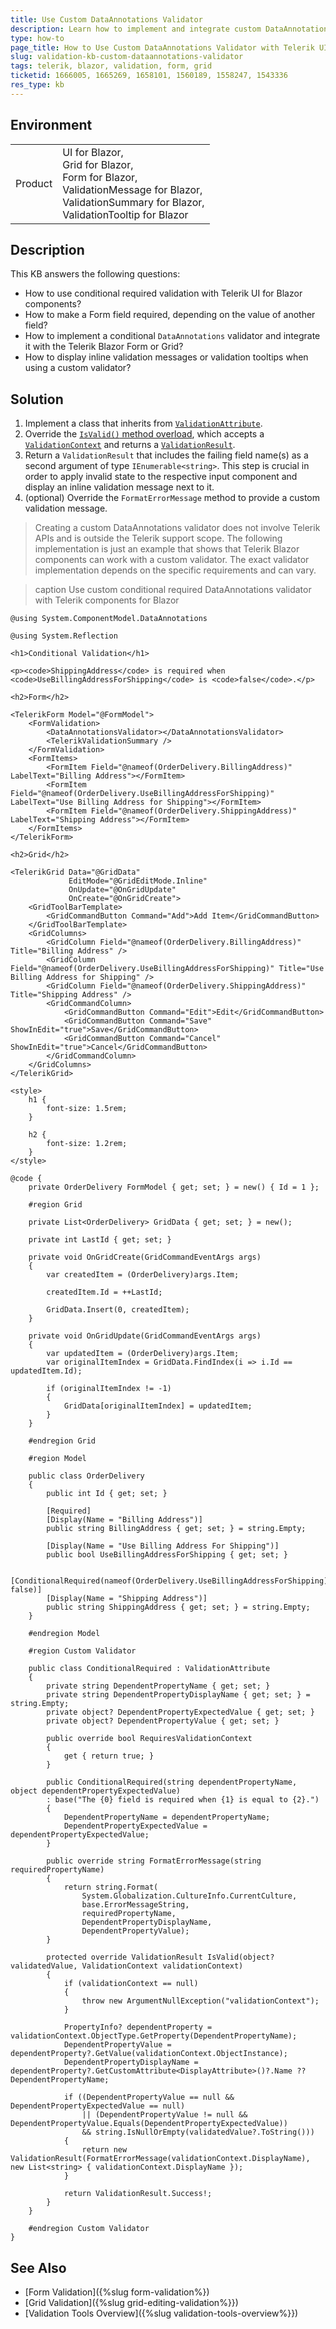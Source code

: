 ```yaml
---
title: Use Custom DataAnnotations Validator
description: Learn how to implement and integrate custom DataAnnotations validation with Telerik Blazor components such as Form, Grid, ValidationMessage, ValidationTooltip, and others.
type: how-to
page_title: How to Use Custom DataAnnotations Validator with Telerik UI for Blazor
slug: validation-kb-custom-dataannotations-validator
tags: telerik, blazor, validation, form, grid
ticketid: 1666005, 1665269, 1658101, 1560189, 1558247, 1543336
res_type: kb
---
```


## Environment

<table>
    <tbody>
        <tr>
            <td>Product</td>
            <td>
                UI for Blazor, <br />
                Grid for Blazor, <br />
                Form for Blazor, <br />
                ValidationMessage for Blazor, <br />
                ValidationSummary for Blazor, <br />
                ValidationTooltip for Blazor
            </td>
        </tr>
    </tbody>
</table>

## Description

This KB answers the following questions:

* How to use conditional required validation with Telerik UI for Blazor components?
* How to make a Form field required, depending on the value of another field?
* How to implement a conditional `DataAnnotations` validator and integrate it with the Telerik Blazor Form or Grid?
* How to display inline validation messages or validation tooltips when using a custom validator?

## Solution

1. Implement a class that inherits from [`ValidationAttribute`](https://learn.microsoft.com/en-us/dotnet/api/system.componentmodel.dataannotations.validationattribute).
1. Override the [`IsValid()` method overload](https://learn.microsoft.com/en-us/dotnet/api/system.componentmodel.dataannotations.validationattribute.isvalid), which accepts a [`ValidationContext`](https://learn.microsoft.com/en-us/dotnet/api/system.componentmodel.dataannotations.validationcontext) and returns a [`ValidationResult`](https://learn.microsoft.com/en-us/dotnet/api/system.componentmodel.dataannotations.validationresult).
1. Return a `ValidationResult` that includes the failing field name(s) as a second argument of type `IEnumerable<string>`. This step is crucial in order to apply invalid state to the respective input component and display an inline validation message next to it.
1. (optional) Override the `FormatErrorMessage` method to provide a custom validation message.

> Creating a custom DataAnnotations validator does not involve Telerik APIs and is outside the Telerik support scope. The following implementation is just an example that shows that Telerik Blazor components can work with a custom validator. The exact validator implementation depends on the specific requirements and can vary.

>caption Use custom conditional required DataAnnotations validator with Telerik components for Blazor

````CSHTML
@using System.ComponentModel.DataAnnotations

@using System.Reflection

<h1>Conditional Validation</h1>

<p><code>ShippingAddress</code> is required when <code>UseBillingAddressForShipping</code> is <code>false</code>.</p>

<h2>Form</h2>

<TelerikForm Model="@FormModel">
    <FormValidation>
        <DataAnnotationsValidator></DataAnnotationsValidator>
        <TelerikValidationSummary />
    </FormValidation>
    <FormItems>
        <FormItem Field="@nameof(OrderDelivery.BillingAddress)" LabelText="Billing Address"></FormItem>
        <FormItem Field="@nameof(OrderDelivery.UseBillingAddressForShipping)" LabelText="Use Billing Address for Shipping"></FormItem>
        <FormItem Field="@nameof(OrderDelivery.ShippingAddress)" LabelText="Shipping Address"></FormItem>
    </FormItems>
</TelerikForm>

<h2>Grid</h2>

<TelerikGrid Data="@GridData"
             EditMode="@GridEditMode.Inline"
             OnUpdate="@OnGridUpdate"
             OnCreate="@OnGridCreate">
    <GridToolBarTemplate>
        <GridCommandButton Command="Add">Add Item</GridCommandButton>
    </GridToolBarTemplate>
    <GridColumns>
        <GridColumn Field="@nameof(OrderDelivery.BillingAddress)" Title="Billing Address" />
        <GridColumn Field="@nameof(OrderDelivery.UseBillingAddressForShipping)" Title="Use Billing Address for Shipping" />
        <GridColumn Field="@nameof(OrderDelivery.ShippingAddress)" Title="Shipping Address" />
        <GridCommandColumn>
            <GridCommandButton Command="Edit">Edit</GridCommandButton>
            <GridCommandButton Command="Save" ShowInEdit="true">Save</GridCommandButton>
            <GridCommandButton Command="Cancel" ShowInEdit="true">Cancel</GridCommandButton>
        </GridCommandColumn>
    </GridColumns>
</TelerikGrid>

<style>
    h1 {
        font-size: 1.5rem;
    }

    h2 {
        font-size: 1.2rem;
    }
</style>

@code {
    private OrderDelivery FormModel { get; set; } = new() { Id = 1 };

    #region Grid

    private List<OrderDelivery> GridData { get; set; } = new();

    private int LastId { get; set; }

    private void OnGridCreate(GridCommandEventArgs args)
    {
        var createdItem = (OrderDelivery)args.Item;

        createdItem.Id = ++LastId;

        GridData.Insert(0, createdItem);
    }

    private void OnGridUpdate(GridCommandEventArgs args)
    {
        var updatedItem = (OrderDelivery)args.Item;
        var originalItemIndex = GridData.FindIndex(i => i.Id == updatedItem.Id);

        if (originalItemIndex != -1)
        {
            GridData[originalItemIndex] = updatedItem;
        }
    }

    #endregion Grid

    #region Model

    public class OrderDelivery
    {
        public int Id { get; set; }

        [Required]
        [Display(Name = "Billing Address")]
        public string BillingAddress { get; set; } = string.Empty;

        [Display(Name = "Use Billing Address For Shipping")]
        public bool UseBillingAddressForShipping { get; set; }

        [ConditionalRequired(nameof(OrderDelivery.UseBillingAddressForShipping), false)]
        [Display(Name = "Shipping Address")]
        public string ShippingAddress { get; set; } = string.Empty;
    }

    #endregion Model

    #region Custom Validator

    public class ConditionalRequired : ValidationAttribute
    {
        private string DependentPropertyName { get; set; }
        private string DependentPropertyDisplayName { get; set; } = string.Empty;
        private object? DependentPropertyExpectedValue { get; set; }
        private object? DependentPropertyValue { get; set; }

        public override bool RequiresValidationContext
        {
            get { return true; }
        }

        public ConditionalRequired(string dependentPropertyName, object dependentPropertyExpectedValue)
        : base("The {0} field is required when {1} is equal to {2}.")
        {
            DependentPropertyName = dependentPropertyName;
            DependentPropertyExpectedValue = dependentPropertyExpectedValue;
        }

        public override string FormatErrorMessage(string requiredPropertyName)
        {
            return string.Format(
                System.Globalization.CultureInfo.CurrentCulture,
                base.ErrorMessageString,
                requiredPropertyName,
                DependentPropertyDisplayName,
                DependentPropertyValue);
        }

        protected override ValidationResult IsValid(object? validatedValue, ValidationContext validationContext)
        {
            if (validationContext == null)
            {
                throw new ArgumentNullException("validationContext");
            }

            PropertyInfo? dependentProperty = validationContext.ObjectType.GetProperty(DependentPropertyName);
            DependentPropertyValue = dependentProperty?.GetValue(validationContext.ObjectInstance);
            DependentPropertyDisplayName = dependentProperty?.GetCustomAttribute<DisplayAttribute>()?.Name ?? DependentPropertyName;

            if ((DependentPropertyValue == null && DependentPropertyExpectedValue == null)
                || (DependentPropertyValue != null && DependentPropertyValue.Equals(DependentPropertyExpectedValue))
                && string.IsNullOrEmpty(validatedValue?.ToString()))
            {
                return new ValidationResult(FormatErrorMessage(validationContext.DisplayName), new List<string> { validationContext.DisplayName });
            }

            return ValidationResult.Success!;
        }
    }

    #endregion Custom Validator
}
````

## See Also

* [Form Validation]({%slug form-validation%})
* [Grid Validation]({%slug grid-editing-validation%}})
* [Validation Tools Overview]({%slug validation-tools-overview%}})
